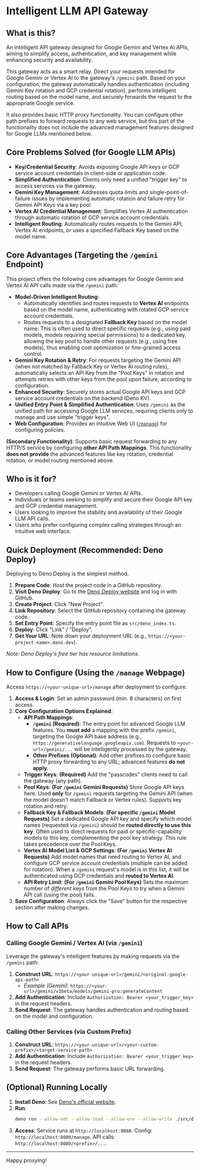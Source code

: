 # Intelligent LLM API Gateway

## What is this?

An intelligent API gateway designed for Google Gemini and Vertex AI APIs, aiming to simplify access, authentication, and key management while enhancing security and availability.

This gateway acts as a smart relay. Direct your requests intended for Google Gemini or Vertex AI to the gateway's `/gemini` path. Based on your configuration, the gateway automatically handles authentication (including Gemini Key rotation and GCP credential rotation), performs intelligent routing based on the model name, and securely forwards the request to the appropriate Google service.

It also provides basic HTTP proxy functionality. You can configure other path prefixes to forward requests to any web service, but this part of the functionality does not include the advanced management features designed for Google LLMs mentioned below.

## Core Problems Solved (for Google LLM APIs)

*   **Key/Credential Security**: Avoids exposing Google API keys or GCP service account credentials in client-side or application code.
*   **Simplified Authentication**: Clients only need a unified "trigger key" to access services via the gateway.
*   **Gemini Key Management**: Addresses quota limits and single-point-of-failure issues by implementing automatic rotation and failure retry for Gemini API Keys via a key pool.
*   **Vertex AI Credential Management**: Simplifies Vertex AI authentication through automatic rotation of GCP service account credentials.
*   **Intelligent Routing**: Automatically routes requests to the Gemini API, Vertex AI endpoints, or uses a specified Fallback Key based on the model name.

## Core Advantages (Targeting the `/gemini` Endpoint)

This project offers the following core advantages for Google Gemini and Vertex AI API calls made via the `/gemini` path:

*   **Model-Driven Intelligent Routing**:
    *   Automatically identifies and routes requests to **Vertex AI** endpoints based on the model name, authenticating with rotated GCP service account credentials.
    *   Routes requests to a designated **Fallback Key** based on the model name. This is often used to direct specific requests (e.g., using paid models, models requiring special permissions) to a dedicated key, allowing the key pool to handle other requests (e.g., using free models), thus enabling cost optimization or fine-grained access control.
*   **Gemini Key Rotation & Retry**: For requests targeting the Gemini API (when not matched by Fallback Key or Vertex AI routing rules), automatically selects an API Key from the "Pool Keys" in rotation and attempts retries with other keys from the pool upon failure, according to configuration.
*   **Enhanced Security**: Securely stores actual Google API keys and GCP service account credentials on the backend (Deno KV).
*   **Unified Entry Point & Simplified Authentication**: Uses `/gemini` as the unified path for accessing Google LLM services, requiring clients only to manage and use simple "trigger keys".
*   **Web Configuration**: Provides an intuitive Web UI ([`/manage`](src/manage.html:1)) for configuring policies.

**(Secondary Functionality)**: Supports basic request forwarding to any HTTP/S service by configuring **other API Path Mappings**. This functionality **does not provide** the advanced features like key rotation, credential rotation, or model routing mentioned above.

## Who is it for?

*   Developers calling Google Gemini or Vertex AI APIs.
*   Individuals or teams seeking to simplify and secure their Google API key and GCP credential management.
*   Users looking to improve the stability and availability of their Google LLM API calls.
*   Users who prefer configuring complex calling strategies through an intuitive web interface.

## Quick Deployment (Recommended: Deno Deploy)

Deploying to Deno Deploy is the simplest method.

1.  **Prepare Code**: Host the project code in a GitHub repository.
2.  **Visit Deno Deploy**: Go to the [Deno Deploy website](https://deno.com/deploy) and log in with GitHub.
3.  **Create Project**: Click "New Project".
4.  **Link Repository**: Select the GitHub repository containing the gateway code.
5.  **Set Entry Point**: Specify the entry point file as `src/deno_index.ts`.
6.  **Deploy**: Click "Link" / "Deploy".
7.  **Get Your URL**: Note down your deployment URL (e.g., `https://<your-project-name>.deno.dev`).

*Note: Deno Deploy's free tier has resource limitations.*

## How to Configure (Using the `/manage` Webpage)

Access `https://<your-unique-url>/manage` after deployment to configure.

1.  **Access & Login**: Set an admin password (min. 8 characters) on first access.
2.  **Core Configuration Options Explained**:
    *   **API Path Mappings**:
        *   **`/gemini` (Required)**: The entry point for advanced Google LLM features. You **must add** a mapping with the prefix `/gemini`, targeting the Google API base address (e.g., `https://generativelanguage.googleapis.com`). Requests to `<your-url>/gemini/...` will be intelligently processed by the gateway.
        *   **Other Prefixes (Optional)**: Add other prefixes to configure basic HTTP proxy forwarding to any URL; advanced features **do not apply**.
    *   **Trigger Keys**: **(Required)** Add the "passcodes" clients need to call the gateway (any path).
    *   **Pool Keys**: **(For `/gemini` Gemini Requests)** Store Google API keys here. Used **only** for `/gemini` requests targeting the Gemini API (when the model doesn't match Fallback or Vertex rules). Supports key rotation and retry.
    *   **Fallback Key & Fallback Models**: **(For specific `/gemini` Model Requests)** Set a dedicated Google API key and specify which model names (requested via `/gemini`) should be **routed directly to use this key**. Often used to direct requests for paid or specific-capability models to this key, complementing the pool key strategy. This rule takes precedence over the Pool Keys.
    *   **Vertex AI Model List & GCP Settings**: **(For `/gemini` Vertex AI Requests)** Add model names that need routing to Vertex AI, and configure GCP service account credentials (multiple can be added for rotation). When a `/gemini` request's model is in this list, it will be authenticated using GCP credentials and **routed to Vertex AI**.
    *   **API Retry Limit**: **(For `/gemini` Gemini Pool Keys)** Sets the maximum number of *different* keys from the Pool Keys to try when a Gemini API call (using the pool) fails.
3.  **Save Configuration**: Always click the "Save" button for the respective section after making changes.

## How to Call APIs

### Calling Google Gemini / Vertex AI (via `/gemini`)

Leverage the gateway's intelligent features by making requests via the `/gemini` path:

1.  **Construct URL**: `https://<your-unique-url>/gemini/<original-google-api-path>`
    *   *Example (Gemini)*: `https://<your-url>/gemini/v1beta/models/gemini-pro:generateContent`
2.  **Add Authentication**: Include `Authorization: Bearer <your_trigger_key>` in the request headers.
3.  **Send Request**: The gateway handles authentication and routing based on the model and configuration.

### Calling Other Services (via Custom Prefix)

1.  **Construct URL**: `https://<your-unique-url>/<your-custom-prefix>/<target-service-path>`
2.  **Add Authentication**: Include `Authorization: Bearer <your_trigger_key>` in the request headers.
3.  **Send Request**: The gateway performs basic URL forwarding.

## (Optional) Running Locally

1.  **Install Deno**: See [Deno's official website](https://deno.land/).
2.  **Run**:
    ```bash
    deno run --allow-net --allow-read --allow-env --allow-write ./src/deno_index.ts
    ```
3.  **Access**: Service runs at `http://localhost:8080`. Config: `http://localhost:8080/manage`. API calls: `http://localhost:8080/<prefix>/...`.

---

Happy proxying!